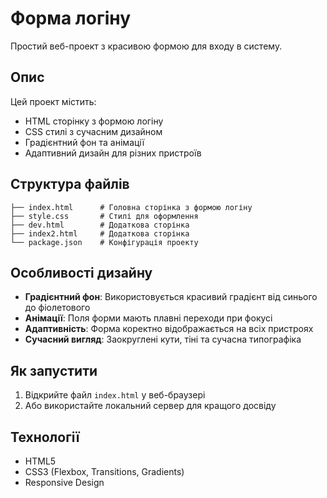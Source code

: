 # Форма логіну

Простий веб-проект з красивою формою для входу в систему.

## Опис

Цей проект містить:

- HTML сторінку з формою логіну
- CSS стилі з сучасним дизайном
- Градієнтний фон та анімації
- Адаптивний дизайн для різних пристроїв

## Структура файлів

```
├── index.html      # Головна сторінка з формою логіну
├── style.css       # Стилі для оформлення
├── dev.html        # Додаткова сторінка
├── index2.html     # Додаткова сторінка
└── package.json    # Конфігурація проекту
```

## Особливості дизайну

- **Градієнтний фон**: Використовується красивий градієнт від синього до фіолетового
- **Анімації**: Поля форми мають плавні переходи при фокусі
- **Адаптивність**: Форма коректно відображається на всіх пристроях
- **Сучасний вигляд**: Заокруглені кути, тіні та сучасна типографіка

## Як запустити

1. Відкрийте файл `index.html` у веб-браузері
2. Або використайте локальний сервер для кращого досвіду

## Технології

- HTML5
- CSS3 (Flexbox, Transitions, Gradients)
- Responsive Design
